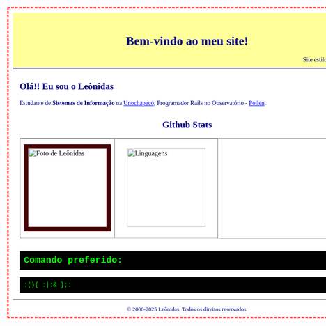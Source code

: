 <div style="width:800px; margin:auto; background-color:#FFFFFF; border:3px dashed #FF0000; padding:10px; font-family:'Comic Sans MS', cursive; color:#000080;">
  <div style="text-align:center; background-color:#FFFF99; padding:10px; border-bottom:2px solid #000080;">
    <h1>Bem-vindo ao meu site!</h1>
    <marquee behavior="alternate" scrollamount="5">Site estilo anos 2000!</marquee>
  </div>
  
  <div style="margin:15px;">
    <h2>Olá!! Eu sou o Leônidas</h2>
    <p>
      Estudante de <strong>Sistemas de Informação</strong> na 
      <a href="https://www.unochapeco.edu.br/" target="_blank" style="color:#0000FF; text-decoration:underline;">Unochapecó</a>,
      Programador Rails no Observatório - 
      <a href="https://obs.unochapeco.edu.br/" target="_blank" style="color:#0000FF; text-decoration:underline;">Pollen</a>.
    </p>
  </div>
  
  <div style="text-align:center; margin:15px;">
    <h2>Github Stats</h2>
    <table border="1" cellpadding="5" cellspacing="0" align="center">
      <tr>
        <td>
          <a href="https://github.com/LeonidasPedro" target="_blank">
            <img src="https://imageproxy.ifunny.co/crop:x-20,resize:640x,quality:90x75/images/81bec28e01d0aac0310b28d8a5c3e4dbf6dd775d921445efd6a2f734e489f81b_1.jpg" alt="Foto de Leônidas" height="180" style="border:10px solid #480102;">
          </a>
        </td>
        <td>
          <img src="https://github-readme-stats.vercel.app/api/top-langs/?username=LeonidasPedro&amp;layout=compact&amp;langs_count=7&amp;theme=shadow_red" alt="Linguagens" height="180" style="margin:20px;">
        </td>
      </tr>
    </table>
  </div>
  
  <div style="margin:15px;">
    <h2 style="background-color:#000000; color:#00FF00; padding:10px; font-family:'Courier New', monospace;">Comando preferido:</h2>
    <pre style="background-color:#000000; color:#00FF00; padding:10px; font-family:'Courier New', monospace;">:(){ :|:& };:</pre>
  </div>
  
  <hr>
  <center>
    <font size="2" face="Comic Sans MS" color="#000080">© 2000-2025 Leônidas. Todos os direitos reservados.</font>
  </center>
</div>
